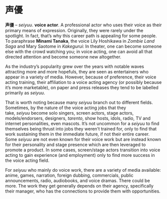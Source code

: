 # 声優

**声優** – _seiyuu_. **voice actor**. A professional actor who uses their voice as their primary means of expression. Originally, they were rarely under the spotlight. In fact, that’s why this career path is appealing for some people. To paraphrase **Minami Tanaka**, the voice Lily Hoshikawa in _Zombie Land Saga_ and Mary Saotome in _Kakegurui_: In theater, one can become someone else with the crowd watching you; in voice acting, one can avoid all that directed attention and become someone new altogether.

As the industry’s popularity grew over the years with notable waves attracting more and more hopefuls, they are seen as entertainers who appear in a variety of media. However, because of preference, their voice acting training, their affiliation to a voice acting agency (or possibly because it’s more marketable), on paper and press releases they tend to be labelled primarily as _seiyuu_.

That is worth noting because many _seiyuu_ branch out to different fields. Sometimes, by the nature of the voice acting jobs that they take, _seiyuu_ become solo singers, screen actors, stage actors, models/endorsers, designers, _tarento_, show hosts, idols, radio, TV and internet personalities, even mascots. It’s not uncommon for a _seiyuu_ to find themselves being thrust into jobs they weren’t trained for, only to find that work sustaining them in the immediate future, if not their entire career. Some _seiyuu_ are not even known for their voice work but are instead known for their personality and stage presence which are then leveraged to promote a product. In some cases, screen/stage actors transition into voice acting to gain experience (and employment) only to find more success in the voice acting field. 

For _seiyuu_ who mainly do voice work, there are a variety of media available: anime, games, narration, foreign dubbing, commercials, public announcements, radio, audiobooks, and voice dramas. There could be more. The work they get generally depends on their agency, specifically their manager, who has the connections to provide them with opportunities.
